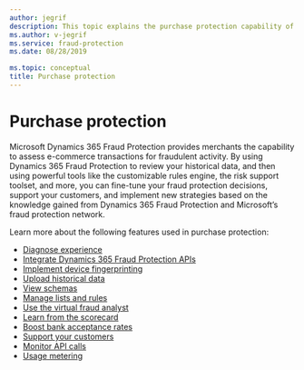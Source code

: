 ```yaml
---
author: jegrif
description: This topic explains the purchase protection capability of Dynamics 365 Fraud Protection.
ms.author: v-jegrif
ms.service: fraud-protection
ms.date: 08/28/2019

ms.topic: conceptual
title: Purchase protection
---
```


# Purchase protection

Microsoft Dynamics 365 Fraud Protection provides merchants the capability to assess e-commerce transactions for fraudulent activity. By using Dynamics 365 Fraud Protection to review your historical data, and then using powerful tools like the customizable rules engine, the risk support toolset, and more, you can fine-tune your fraud protection decisions, support your customers, and implement new strategies based on the knowledge gained from Dynamics 365 Fraud Protection and Microsoft’s fraud protection network.

Learn more about the following features used in purchase protection:

- [Diagnose experience](diagnose-experience.md)
- [Integrate Dynamics 365 Fraud Protection APIs](integrate-real-time-api.md)
- [Implement device fingerprinting](device-fingerprinting.md)
- [Upload historical data](data-upload.md)
- [View schemas](schema.md)
- [Manage lists and rules](lists-model-operating-points.md)
- [Use the virtual fraud analyst](virtual-fraud-analyst.md)
- [Learn from the scorecard](scorecard.md)
- [Boost bank acceptance rates](transaction-acceptance-booster.md)
- [Support your customers](risk-support.md)
- [Monitor API calls](monitoring.md)
- [Usage metering](metering.md)
